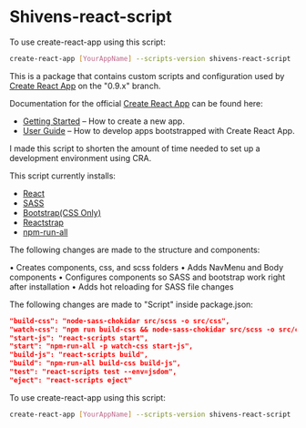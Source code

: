 # Shivens-react-script
To use create-react-app using this script:
```bash
create-react-app [YourAppName] --scripts-version shivens-react-script
```
This is a package that contains custom scripts and configuration used by [Create React App](https://github.com/facebookincubator/create-react-app) on the "0.9.x" branch.<br>

Documentation for the official [Create React App](https://github.com/facebookincubator/create-react-app) can be found here:

* [Getting Started](https://github.com/facebookincubator/create-react-app/blob/master/README.md#getting-started) – How to create a new app.
* [User Guide](https://github.com/facebookincubator/create-react-app/blob/master/packages/react-scripts/template/README.md) – How to develop apps bootstrapped with Create React App.<br>

I made this script to shorten the amount of time needed to set up a development environment using CRA.

This script currently installs:

* [React](https://reactjs.org/)
* [SASS](https://sass-lang.com/)
* [Bootstrap(CSS Only)](https://getbootstrap.com)
* [Reactstrap](reactstrap.github.io)
* [npm-run-all](https://github.com/mysticatea/npm-run-all)

The following changes are made to the structure and components:

• Creates components, css, and scss folders
• Adds NavMenu and Body components
• Configures components so SASS and bootstrap work right after installation
• Adds hot reloading for SASS file changes

The following changes are made to "Script" inside package.json:
```json
"build-css": "node-sass-chokidar src/scss -o src/css",
"watch-css": "npm run build-css && node-sass-chokidar src/scss -o src/css --watch --recursive",
"start-js": "react-scripts start",
"start": "npm-run-all -p watch-css start-js",
"build-js": "react-scripts build",
"build": "npm-run-all build-css build-js",
"test": "react-scripts test --env=jsdom",
"eject": "react-scripts eject"
```

To use create-react-app using this script:
```bash
create-react-app [YourAppName] --scripts-version shivens-react-script
```